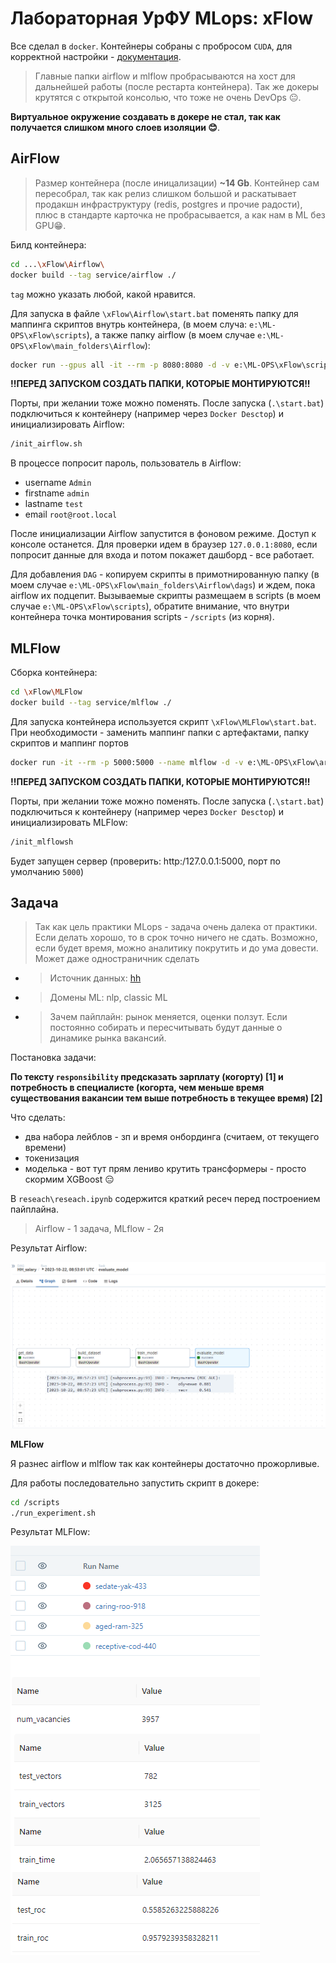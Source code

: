 # Лабораторная УрФУ MLops: xFlow

Все сделал в `docker`. Контейнеры собраны с пробросом `CUDA`, для корректной настройки - [документация](https://learn.microsoft.com/ru-ru/windows/ai/directml/gpu-cuda-in-wsl).

> Главные папки airflow и mlflow пробрасываются на хост для дальнейшей работы (после рестарта контейнера). Так же докеры крутятся с открытой консолью, что тоже не очень DevOps 😐.

**Виртуальное окружение создавать в докере не стал, так как получается слишком много слоев изоляции 😊**.

## AirFlow

> Размер контейнера (после иницализации) **~14 Gb**. Контейнер сам пересобрал, так как релиз слишком большой и раскатывает продакшн инфраструктуру (redis, postgres и прочие радости), плюс в стандарте карточка не пробрасывается, а как нам в ML без GPU😁.

Билд контейнера:

```bash
cd ...\xFlow\Airflow\
docker build --tag service/airflow ./
```

`tag` можно указать любой, какой нравится.

Для запуска в файле `\xFlow\Airflow\start.bat` поменять папку для маппинга скриптов внутрь контейнера, (в моем случа: `e:\ML-OPS\xFlow\scripts`),
а также папку airflow (в моем случае `e:\ML-OPS\xFlow\main_folders\Airflow`):

```bash
docker run --gpus all -it --rm -p 8080:8080 -d -v e:\ML-OPS\xFlow\scripts:/scripts -v e:\ML-OPS\xFlow\main_folders\Airflow:/root/airflow service/airflow
```

**!!ПЕРЕД ЗАПУСКОМ СОЗДАТЬ ПАПКИ, КОТОРЫЕ МОНТИРУЮТСЯ!!**

Порты, при желании тоже можно поменять.
После запуска (`.\start.bat`) подключиться к контейнеру (например через `Docker Desctop`) и инициализировать Airflow:

```bash
/init_airflow.sh
```

В процессе попросит пароль, пользователь в Airflow:

* username `Admin`
* firstname `admin`
* lastname `test`
* email `root@root.local`

После инициализации Airflow запустится в фоновом режиме. Доступ к консоле останется. Для проверки идем в браузер `127.0.0.1:8080`, если попросит данные для входа и потом покажет дашборд - все работает.

Для добавления `DAG` - копируем скрипты в примотнированную папку (в моем случае `e:\ML-OPS\xFlow\main_folders\Airflow\dags`) и ждем, пока airflow их подцепит. Вызываемые скрипты размещаем в scripts (в моем случае `e:\ML-OPS\xFlow\scripts`), обратите внимание, что внутри контейнера точка монтирования scripts - `/scripts` (из корня).

## MLFlow

Сборка контейнера:

```bash
cd \xFlow\MLFlow
docker build --tag service/mlflow ./ 
```

Для запуска контейнера используется скрипт `\xFlow\MLFlow\start.bat`. При необходимости - заменить маппинг папки с артефактами, папку скриптов и маппинг портов

```bash
docker run -it --rm -p 5000:5000 --name mlflow -d -v e:\ML-OPS\xFlow\artefacts:/artifacts -v e:\ML-OPS\xFlow\scripts\mlflow:/scripts service/mlflow
```

**!!ПЕРЕД ЗАПУСКОМ СОЗДАТЬ ПАПКИ, КОТОРЫЕ МОНТИРУЮТСЯ!!**

Порты, при желании тоже можно поменять.
После запуска (`.\start.bat`) подключиться к контейнеру (например через `Docker Desctop`) и инициализировать MLFlow:

```bash
/init_mlflowsh
```

Будет запущен сервер (проверить: http:/127.0.0.1:5000, порт по умолчанию `5000`)

## Задача

> Так как цель практики MLops - задача очень далека от практики. Если делать хорошо, то в срок точно ничего не сдать. Возможно, если будет время, можно аналитику покрутить и до ума довести. Может даже одностраничник сделать

* > Источник данных: [hh](https://hh.ru)
* > Домены ML: nlp, classic ML
* > Зачем пайплайн: рынок меняется, оценки ползут. Если постоянно собирать и пересчитывать будут данные о динамике рынка вакансий.

Постановка задачи:

**По тексту `responsibility` предсказать зарплату (когорту) [1] и потребность в специалисте (когорта, чем меньше время существования вакансии тем выше потребность в текущее время) [2]**

Что сделать:

* два набора лейблов - зп и время онбординга (считаем, от текущего времени)
* токенизация
* моделька - вот тут прям лениво крутить трансформеры - просто скормим XGBoost 😑

В `reseach\reseach.ipynb` содержится краткий ресеч перед построением пайплайна.

>Airflow - 1 задача, MLflow - 2я

Результат Airflow:

![Результат Airflow](assets/airflow_done.png)

**MLFlow**

Я разнес airflow и mlflow так как контейнеры достаточно прожорливые.

Для работы последовательно запустить скрипт в докере:

```bash
cd /scripts
./run_experiment.sh
```

Результат MLFlow:

![Результат MLFlow](assets/mlflow_done.png)
